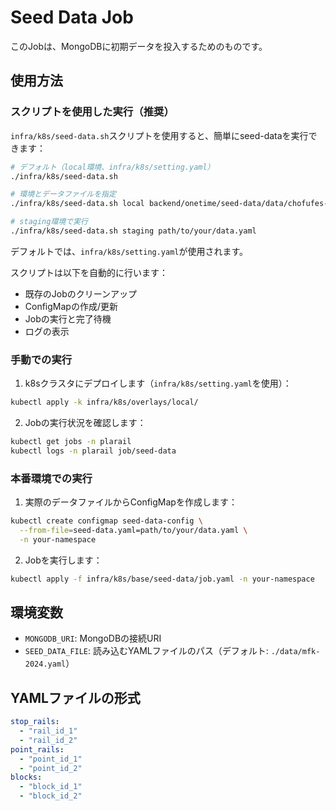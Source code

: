 # Seed Data Job

このJobは、MongoDBに初期データを投入するためのものです。

## 使用方法

### スクリプトを使用した実行（推奨）

`infra/k8s/seed-data.sh`スクリプトを使用すると、簡単にseed-dataを実行できます：

```bash
# デフォルト（local環境、infra/k8s/setting.yaml）
./infra/k8s/seed-data.sh

# 環境とデータファイルを指定
./infra/k8s/seed-data.sh local backend/onetime/seed-data/data/chofufes-2023.yaml

# staging環境で実行
./infra/k8s/seed-data.sh staging path/to/your/data.yaml
```

デフォルトでは、`infra/k8s/setting.yaml`が使用されます。

スクリプトは以下を自動的に行います：
- 既存のJobのクリーンアップ
- ConfigMapの作成/更新
- Jobの実行と完了待機
- ログの表示

### 手動での実行

1. k8sクラスタにデプロイします（`infra/k8s/setting.yaml`を使用）：
```bash
kubectl apply -k infra/k8s/overlays/local/
```

2. Jobの実行状況を確認します：
```bash
kubectl get jobs -n plarail
kubectl logs -n plarail job/seed-data
```

### 本番環境での実行

1. 実際のデータファイルからConfigMapを作成します：
```bash
kubectl create configmap seed-data-config \
  --from-file=seed-data.yaml=path/to/your/data.yaml \
  -n your-namespace
```

2. Jobを実行します：
```bash
kubectl apply -f infra/k8s/base/seed-data/job.yaml -n your-namespace
```

## 環境変数

- `MONGODB_URI`: MongoDBの接続URI
- `SEED_DATA_FILE`: 読み込むYAMLファイルのパス（デフォルト: `./data/mfk-2024.yaml`）

## YAMLファイルの形式

```yaml
stop_rails:
  - "rail_id_1"
  - "rail_id_2"
point_rails:
  - "point_id_1"
  - "point_id_2"
blocks:
  - "block_id_1"
  - "block_id_2"
